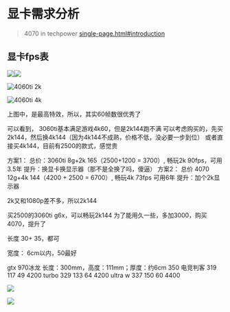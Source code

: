 # 显卡需求分析

>4070 in techpower [single-page.html#introduction](https://www.techpowerup.com/review/nvidia-geforce-rtx-4070-founders-edition/single-page.html#introduction)



## 显卡fps表
![](vx_images/452444930951156.png)![](vx_images/143302995899560.png)



![4060ti 2k](vx_images/399381599836319.png)

![4060ti 4k](vx_images/21323416278796.png)

上图中，是最高特效，所以，其实60帧数很优秀了

可以看到， 3060ti基本满足游戏4k60，但是2k144跑不满
可以考虑购买的，先买2k144，然后换4k144（因为4k144不成熟，价格不低，没必要一步到位）
或者直接买4k144，目前有2500的款式，感觉贵



方案1：
总价：3060ti 8g+2k 165（2500+1200 = 3700）, 畅玩2k 90fps，可用3.5年
提升：换显卡换显示器（那不是全换了吗，傻逼）
方案2：
总价   4070 12g+4k 144（4200 + 2500 = 6700）, 畅玩4k 73fps 可用6年
提升：加个2k显示器

2k又和1080p差不多，所以2k144

买2500的3060ti g6x，可以畅玩2k144
为了能用久一些，多加3000，购买4070，提升了 



长度 30+ 35，都可

宽度： 6cm以内，50最好



gtx 970冰龙 长度：300mm，高度：111mm；厚度：约6cm  350
电竞判客   319 117 49  4200
turbo     329 133 64  4200
ultra w   337 150 60  4400      


![](vx_images/19550911278872.png)


![](vx_images/267571311278872.png)